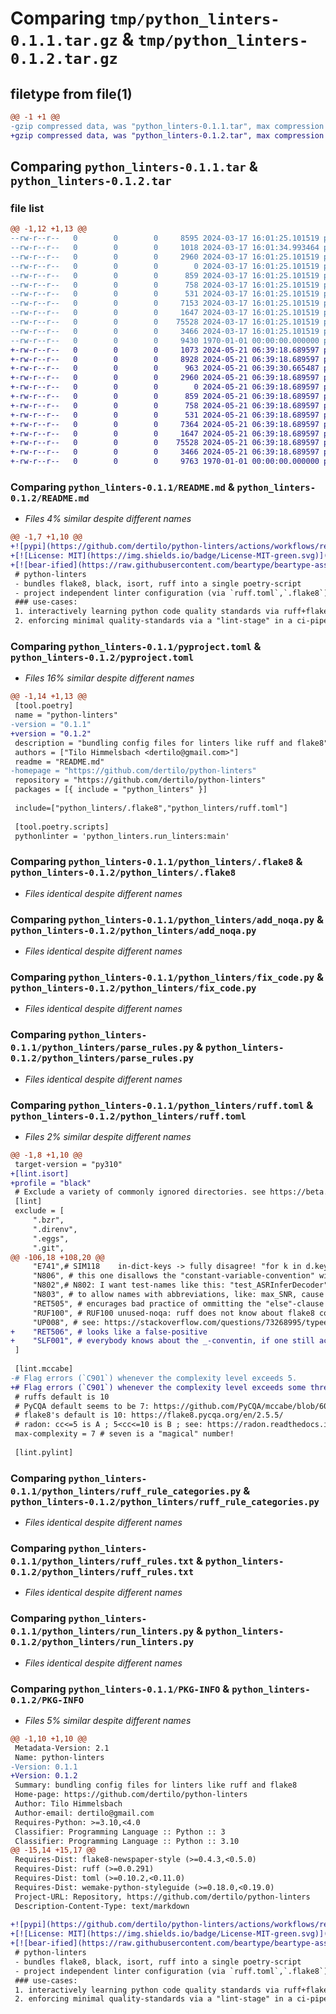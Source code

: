 # Comparing `tmp/python_linters-0.1.1.tar.gz` & `tmp/python_linters-0.1.2.tar.gz`

## filetype from file(1)

```diff
@@ -1 +1 @@
-gzip compressed data, was "python_linters-0.1.1.tar", max compression
+gzip compressed data, was "python_linters-0.1.2.tar", max compression
```

## Comparing `python_linters-0.1.1.tar` & `python_linters-0.1.2.tar`

### file list

```diff
@@ -1,12 +1,13 @@
--rw-r--r--   0        0        0     8595 2024-03-17 16:01:25.101519 python_linters-0.1.1/README.md
--rw-r--r--   0        0        0     1018 2024-03-17 16:01:34.993464 python_linters-0.1.1/pyproject.toml
--rw-r--r--   0        0        0     2960 2024-03-17 16:01:25.101519 python_linters-0.1.1/python_linters/.flake8
--rw-r--r--   0        0        0        0 2024-03-17 16:01:25.101519 python_linters-0.1.1/python_linters/__init__.py
--rw-r--r--   0        0        0      859 2024-03-17 16:01:25.101519 python_linters-0.1.1/python_linters/add_noqa.py
--rw-r--r--   0        0        0      758 2024-03-17 16:01:25.101519 python_linters-0.1.1/python_linters/fix_code.py
--rw-r--r--   0        0        0      531 2024-03-17 16:01:25.101519 python_linters-0.1.1/python_linters/parse_rules.py
--rw-r--r--   0        0        0     7153 2024-03-17 16:01:25.101519 python_linters-0.1.1/python_linters/ruff.toml
--rw-r--r--   0        0        0     1647 2024-03-17 16:01:25.101519 python_linters-0.1.1/python_linters/ruff_rule_categories.py
--rw-r--r--   0        0        0    75528 2024-03-17 16:01:25.101519 python_linters-0.1.1/python_linters/ruff_rules.txt
--rw-r--r--   0        0        0     3466 2024-03-17 16:01:25.101519 python_linters-0.1.1/python_linters/run_linters.py
--rw-r--r--   0        0        0     9430 1970-01-01 00:00:00.000000 python_linters-0.1.1/PKG-INFO
+-rw-r--r--   0        0        0     1073 2024-05-21 06:39:18.689597 python_linters-0.1.2/LICENSE
+-rw-r--r--   0        0        0     8928 2024-05-21 06:39:18.689597 python_linters-0.1.2/README.md
+-rw-r--r--   0        0        0      963 2024-05-21 06:39:30.665487 python_linters-0.1.2/pyproject.toml
+-rw-r--r--   0        0        0     2960 2024-05-21 06:39:18.689597 python_linters-0.1.2/python_linters/.flake8
+-rw-r--r--   0        0        0        0 2024-05-21 06:39:18.689597 python_linters-0.1.2/python_linters/__init__.py
+-rw-r--r--   0        0        0      859 2024-05-21 06:39:18.689597 python_linters-0.1.2/python_linters/add_noqa.py
+-rw-r--r--   0        0        0      758 2024-05-21 06:39:18.689597 python_linters-0.1.2/python_linters/fix_code.py
+-rw-r--r--   0        0        0      531 2024-05-21 06:39:18.689597 python_linters-0.1.2/python_linters/parse_rules.py
+-rw-r--r--   0        0        0     7364 2024-05-21 06:39:18.689597 python_linters-0.1.2/python_linters/ruff.toml
+-rw-r--r--   0        0        0     1647 2024-05-21 06:39:18.689597 python_linters-0.1.2/python_linters/ruff_rule_categories.py
+-rw-r--r--   0        0        0    75528 2024-05-21 06:39:18.689597 python_linters-0.1.2/python_linters/ruff_rules.txt
+-rw-r--r--   0        0        0     3466 2024-05-21 06:39:18.689597 python_linters-0.1.2/python_linters/run_linters.py
+-rw-r--r--   0        0        0     9763 1970-01-01 00:00:00.000000 python_linters-0.1.2/PKG-INFO
```

### Comparing `python_linters-0.1.1/README.md` & `python_linters-0.1.2/README.md`

 * *Files 4% similar despite different names*

```diff
@@ -1,7 +1,10 @@
+![pypi](https://github.com/dertilo/python-linters/actions/workflows/release.yml/badge.svg)
+[![License: MIT](https://img.shields.io/badge/License-MIT-green.svg)](https://opensource.org/licenses/MIT)
+[![bear-ified](https://raw.githubusercontent.com/beartype/beartype-assets/main/badge/bear-ified.svg)](https://beartype.readthedocs.io)
 # python-linters
 - bundles flake8, black, isort, ruff into a single poetry-script
 - project independent linter configuration (via `ruff.toml`,`.flake8`) -> one config to rule them all
 ### use-cases:
 1. interactively learning python code quality standards via ruff+flake8, see [local development workflow](#2-local-development-workflow-before-pushing-to-ci-pipeline)
 2. enforcing minimal quality-standards via a "lint-stage" in a ci-pipeline, see [setup for ci-pipeline](#3-setup-for-ci-pipeline)
```

### Comparing `python_linters-0.1.1/pyproject.toml` & `python_linters-0.1.2/pyproject.toml`

 * *Files 16% similar despite different names*

```diff
@@ -1,14 +1,13 @@
 [tool.poetry]
 name = "python-linters"
-version = "0.1.1"
+version = "0.1.2"
 description = "bundling config files for linters like ruff and flake8"
 authors = ["Tilo Himmelsbach <dertilo@gmail.com>"]
 readme = "README.md"
-homepage = "https://github.com/dertilo/python-linters"
 repository = "https://github.com/dertilo/python-linters"
 packages = [{ include = "python_linters" }]
 
 include=["python_linters/.flake8","python_linters/ruff.toml"]
 
 [tool.poetry.scripts]
 pythonlinter = 'python_linters.run_linters:main'
```

### Comparing `python_linters-0.1.1/python_linters/.flake8` & `python_linters-0.1.2/python_linters/.flake8`

 * *Files identical despite different names*

### Comparing `python_linters-0.1.1/python_linters/add_noqa.py` & `python_linters-0.1.2/python_linters/add_noqa.py`

 * *Files identical despite different names*

### Comparing `python_linters-0.1.1/python_linters/fix_code.py` & `python_linters-0.1.2/python_linters/fix_code.py`

 * *Files identical despite different names*

### Comparing `python_linters-0.1.1/python_linters/parse_rules.py` & `python_linters-0.1.2/python_linters/parse_rules.py`

 * *Files identical despite different names*

### Comparing `python_linters-0.1.1/python_linters/ruff.toml` & `python_linters-0.1.2/python_linters/ruff.toml`

 * *Files 2% similar despite different names*

```diff
@@ -1,8 +1,10 @@
 target-version = "py310"
+[lint.isort]
+profile = "black"
 # Exclude a variety of commonly ignored directories. see https://beta.ruff.rs/docs/configuration/#using-pyprojecttoml
 [lint]
 exclude = [
     ".bzr",
     ".direnv",
     ".eggs",
     ".git",
@@ -106,18 +108,20 @@
     "E741",# SIM118 	in-dict-keys -> fully disagree! "for k in d.keys()" is way better than "for k in d" -> implicit is bad!
     "N806", # this one disallows the "constant-variable-convention" within functions, leaving you without any convention!
     "N802",# N802: I want test-names like this: "test_ASRInferDecoder" that contain the actual class-name! with camelcase!
     "N803", # to allow names with abbreviations, like: max_SNR, cause it is more understandable than "max_snr"
     "RET505", # encurages bad practice of ommitting the "else"-clause
     "RUF100", # RUF100 unused-noqa: ruff does not know about flake8 codes
     "UP008", # see: https://stackoverflow.com/questions/73268995/typeerror-when-calling-super-in-dataclassslots-true-subclass
+    "RET506", # looks like a false-positive
+    "SLF001", # everybody knows about the _-conventin, if one still accesses "protected" attributes one has their reasons!
 ]
 
 [lint.mccabe]
-# Flag errors (`C901`) whenever the complexity level exceeds 5.
+# Flag errors (`C901`) whenever the complexity level exceeds some threshold.
 # ruffs default is 10
 # PyCQA default seems to be 7: https://github.com/PyCQA/mccabe/blob/60cf21c21f8e5880f9907561c53732e80d1be400/mccabe.py#L273
 # flake8's default is 10: https://flake8.pycqa.org/en/2.5.5/
 # radon: cc<=5 is A ; 5<cc<=10 is B ; see: https://radon.readthedocs.io/en/latest/commandline.html#the-cc-command
 max-complexity = 7 # seven is a "magical" number!
 
 [lint.pylint]
```

### Comparing `python_linters-0.1.1/python_linters/ruff_rule_categories.py` & `python_linters-0.1.2/python_linters/ruff_rule_categories.py`

 * *Files identical despite different names*

### Comparing `python_linters-0.1.1/python_linters/ruff_rules.txt` & `python_linters-0.1.2/python_linters/ruff_rules.txt`

 * *Files identical despite different names*

### Comparing `python_linters-0.1.1/python_linters/run_linters.py` & `python_linters-0.1.2/python_linters/run_linters.py`

 * *Files identical despite different names*

### Comparing `python_linters-0.1.1/PKG-INFO` & `python_linters-0.1.2/PKG-INFO`

 * *Files 5% similar despite different names*

```diff
@@ -1,10 +1,10 @@
 Metadata-Version: 2.1
 Name: python-linters
-Version: 0.1.1
+Version: 0.1.2
 Summary: bundling config files for linters like ruff and flake8
 Home-page: https://github.com/dertilo/python-linters
 Author: Tilo Himmelsbach
 Author-email: dertilo@gmail.com
 Requires-Python: >=3.10,<4.0
 Classifier: Programming Language :: Python :: 3
 Classifier: Programming Language :: Python :: 3.10
@@ -15,14 +15,17 @@
 Requires-Dist: flake8-newspaper-style (>=0.4.3,<0.5.0)
 Requires-Dist: ruff (>=0.0.291)
 Requires-Dist: toml (>=0.10.2,<0.11.0)
 Requires-Dist: wemake-python-styleguide (>=0.18.0,<0.19.0)
 Project-URL: Repository, https://github.com/dertilo/python-linters
 Description-Content-Type: text/markdown
 
+![pypi](https://github.com/dertilo/python-linters/actions/workflows/release.yml/badge.svg)
+[![License: MIT](https://img.shields.io/badge/License-MIT-green.svg)](https://opensource.org/licenses/MIT)
+[![bear-ified](https://raw.githubusercontent.com/beartype/beartype-assets/main/badge/bear-ified.svg)](https://beartype.readthedocs.io)
 # python-linters
 - bundles flake8, black, isort, ruff into a single poetry-script
 - project independent linter configuration (via `ruff.toml`,`.flake8`) -> one config to rule them all
 ### use-cases:
 1. interactively learning python code quality standards via ruff+flake8, see [local development workflow](#2-local-development-workflow-before-pushing-to-ci-pipeline)
 2. enforcing minimal quality-standards via a "lint-stage" in a ci-pipeline, see [setup for ci-pipeline](#3-setup-for-ci-pipeline)
```

